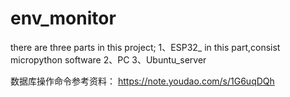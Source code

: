 # env_monitor

there are three parts in this project;
1、ESP32_
    in this part,consist micropython software 
2、PC
3、Ubuntu_server


数据库操作命令参考资料：
https://note.youdao.com/s/1G6uqDQh
